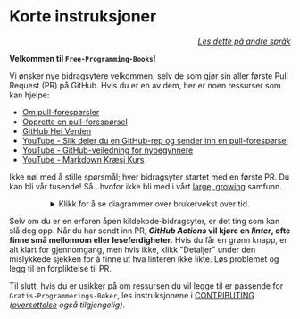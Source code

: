 # Korte instruksjoner

<div align="right" markdown="1">

*[Les dette på andre språk](READ.md#translations)*

</div>

**Velkommen til `Free-Programming-Books`!**

Vi ønsker nye bidragsytere velkommen; selv de som gjør sin aller første Pull Request (PR) på GitHub. Hvis du er en av dem, her er noen ressurser som kan hjelpe:

* [Om pull-forespørsler](https://docs.github.com/en/pull-requests/collaborating-with-pull-requests/proposing-changes-to-your-work-with-pull-requests/about-pull-requests)
* [Opprette en pull-forespørsel](https://docs.github.com/en/pull-requests/collaborating-with-pull-requests/proposing-changes-to-your-work-with-pull-requests/creating-a-pull-request)
* [GitHub Hei Verden](https://docs.github.com/en/get-started/quickstart/hello-world)
* [YouTube - Slik deler du en GitHub-rep og sender inn en pull-forespørsel](https://www.youtube.com/watch?v=0fKg7e37bQE)
* [YouTube - GitHub-veiledning for nybegynnere](https://www.youtube.com/watch?v=G1I3HF4YWEw)
* [YouTube - Markdown Kræsj Kurs](https://www.youtube.com/watch?v=HUBNt18RFbo)

Ikke nøl med å stille spørsmål; hver bidragsyter startet med en første PR. Du kan bli vår tusende! Så...hvofor ikke bli med i vårt
[large, growing](https://www.apiseven.com/en/contributor-graph?chart=contributorOverTime&repo=ebookfoundation/free-programming-books) samfunn.

<details align="center" markdown="1">
<summary>Klikk for å se diagrammer over brukervekst over tid.</summary>

[![EbookFoundation/free-programming-books's Contributor over time Graph](https://contributor-overtime-api.apiseven.com/contributors-svg?chart=contributorOverTime&repo=ebookfoundation/free-programming-books)](https://www.apiseven.com/en/contributor-graph?chart=contributorOverTime&repo=ebookfoundation/free-programming-books)

[![EbookFoundation/free-programming-books's Monthly Active Contributors graph](https://contributor-overtime-api.apiseven.com/contributors-svg?chart=contributorMonthlyActivity&repo=ebookfoundation/free-programming-books)](https://www.apiseven.com/en/contributor-graph?chart=contributorMonthlyActivity&repo=ebookfoundation/free-programming-books)

</details>

Selv om du er en erfaren åpen kildekode-bidragsyter, er det ting som kan slå deg opp. Når du har sendt inn PR, ***GitHub Actions* vil kjøre en *linter*, ofte finne små mellomrom eller leseferdigheter**. Hvis du får en grønn knapp, er alt klart for gjennomgang, men hvis ikke, klikk "Detaljer" under den mislykkede sjekken for å finne ut hva linteren ikke likte. Løs problemet og legg til en forpliktelse til PR.

Til slutt, hvis du er usikker på om ressursen du vil legge til er passende for `Gratis-Programmerings-Bøker`, les instruksjonene i [CONTRIBUTING](CONTRIBUTING.md) *([oversettelse](README.md#translations) også tilgjengelig)*.
